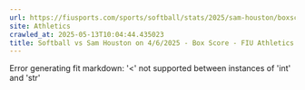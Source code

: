 ```yaml
---
url: https://fiusports.com/sports/softball/stats/2025/sam-houston/boxscore/12819
site: Athletics
crawled_at: 2025-05-13T10:04:44.435023
title: Softball vs Sam Houston on 4/6/2025 - Box Score - FIU Athletics
---
```


Error generating fit markdown: '<' not supported between instances of 'int' and 'str'
